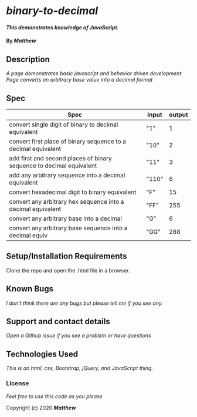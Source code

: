 
# _binary-to-decimal_

#### _This demonstrates knowledge of JavaScript._

#### By _**Matthew**_


## Description

_A page demonstrates basic javascript and behavior driven development_
_Page converts an arbitrary base value into a decimal format_


## Spec
| Spec                                                                 | input | output |
|----------------------------------------------------------------------|-------|--------|
| convert single digit of binary to decimal equivalent                 | "1"     | 1      |
| convert first place of binary sequence to a decimal equivalent       | "10"    | 2      |
| add first and second places of binary sequence to decimal equivalent | "11"    | 3      |
| add any arbitrary sequence into a decimal equivalent                 | "110"   | 6      |
| convert hexadecimal digit to binary equivalent                       | "F"     | 15     |
| convert any arbitrary hex sequence into a decimal equivalent         | "FF"    | 255    |
| convert any arbitrary base into a decimal                            | "G"     | 6      |
| convert any arbitrary base sequence into a decimal equiv             | "GG"    | 288    |



## Setup/Installation Requirements

Clone the repo and open the .html file in a browser.

## Known Bugs

_I don't think there are any bugs but please tell me if you see any._

## Support and contact details

_Open a Github issue if you see a problem or have questions_

## Technologies Used

_This is an html, css, Bootstrap, jQuery, and JavaScript thing._

### License

*Feel free to use this code as you please*

Copyright (c) 2020 **_Matthew_**